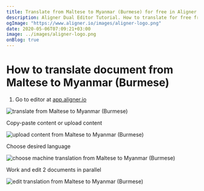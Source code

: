 ```yaml
---
title: Translate from Maltese to Myanmar (Burmese) for free in Aligner Editor
description: Aligner Dual Editor Tutorial. How to translate for free from Maltese to Myanmar (Burmese). Aligner is multilingual document management platform. 
ogImage: "https://www.aligner.io/images/aligner-logo.png"
date: 2020-05-06T07:09:21+03:00
image: ../images/aligner-logo.png
onBlog: true
---
```


# How to translate document from Maltese to Myanmar (Burmese)

1. Go to editor at [app.aligner.io](https://app.aligner.io "Aligner App web page")

![translate from Maltese to Myanmar (Burmese)](../aligner-blank-editor.png "translate from Maltese to Myanmar (Burmese)")

Copy-paste content or upload content

![upload content from Maltese to Myanmar (Burmese)](../aligner-uploaded-document.png "upload content from Maltese to Myanmar (Burmese)")

Choose desired language

![choose machine translation from Maltese to Myanmar (Burmese)](../aligner-language-dropdown.png "choose machine translation from Maltese to Myanmar (Burmese)")

Work and edit 2 documents in parallel

![edit translation from Maltese to Myanmar (Burmese)](../aligner-double-sitded-editor.png "edit translation from Maltese to Myanmar (Burmese)")

